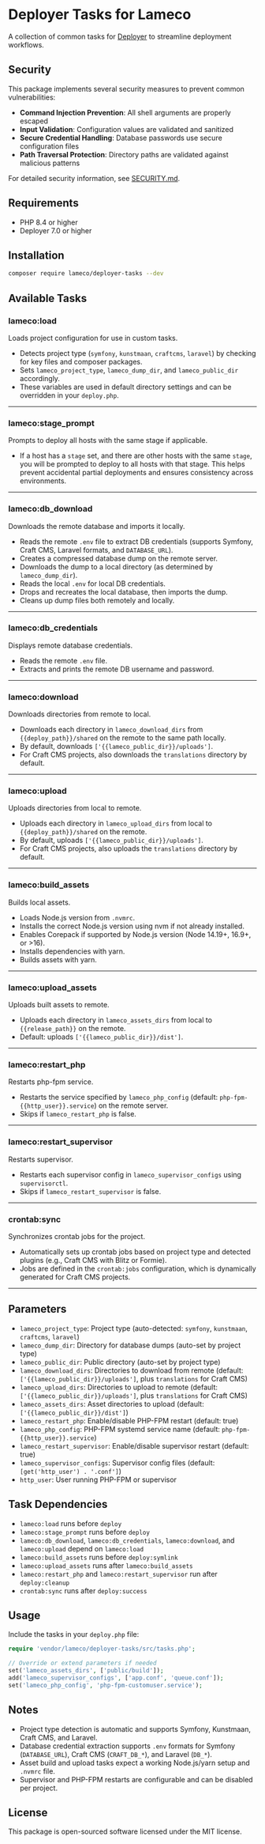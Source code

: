 # Deployer Tasks for Lameco

A collection of common tasks for [Deployer](https://deployer.org/) to streamline deployment workflows.

## Security

This package implements several security measures to prevent common vulnerabilities:

- **Command Injection Prevention**: All shell arguments are properly escaped
- **Input Validation**: Configuration values are validated and sanitized  
- **Secure Credential Handling**: Database passwords use secure configuration files
- **Path Traversal Protection**: Directory paths are validated against malicious patterns

For detailed security information, see [SECURITY.md](SECURITY.md).

## Requirements

- PHP 8.4 or higher
- Deployer 7.0 or higher

## Installation

```bash
composer require lameco/deployer-tasks --dev
```

## Available Tasks

### lameco:load

Loads project configuration for use in custom tasks.

- Detects project type (`symfony`, `kunstmaan`, `craftcms`, `laravel`) by checking for key files and composer packages.
- Sets `lameco_project_type`, `lameco_dump_dir`, and `lameco_public_dir` accordingly.
- These variables are used in default directory settings and can be overridden in your `deploy.php`.

---

### lameco:stage_prompt

Prompts to deploy all hosts with the same stage if applicable.

- If a host has a `stage` set, and there are other hosts with the same `stage`, you will be prompted to deploy to all hosts with that stage. This helps prevent accidental partial deployments and ensures consistency across environments.

---

### lameco:db_download

Downloads the remote database and imports it locally.

- Reads the remote `.env` file to extract DB credentials (supports Symfony, Craft CMS, Laravel formats, and `DATABASE_URL`).
- Creates a compressed database dump on the remote server.
- Downloads the dump to a local directory (as determined by `lameco_dump_dir`).
- Reads the local `.env` for local DB credentials.
- Drops and recreates the local database, then imports the dump.
- Cleans up dump files both remotely and locally.

---

### lameco:db_credentials

Displays remote database credentials.

- Reads the remote `.env` file.
- Extracts and prints the remote DB username and password.

---

### lameco:download

Downloads directories from remote to local.

- Downloads each directory in `lameco_download_dirs` from `{{deploy_path}}/shared` on the remote to the same path locally.
- By default, downloads `['{{lameco_public_dir}}/uploads']`.
- For Craft CMS projects, also downloads the `translations` directory by default.

---

### lameco:upload

Uploads directories from local to remote.

- Uploads each directory in `lameco_upload_dirs` from local to `{{deploy_path}}/shared` on the remote.
- By default, uploads `['{{lameco_public_dir}}/uploads']`.
- For Craft CMS projects, also uploads the `translations` directory by default.

---

### lameco:build_assets

Builds local assets.

- Loads Node.js version from `.nvmrc`.
- Installs the correct Node.js version using nvm if not already installed.
- Enables Corepack if supported by Node.js version (Node 14.19+, 16.9+, or >16).
- Installs dependencies with yarn.
- Builds assets with yarn.

---

### lameco:upload_assets

Uploads built assets to remote.

- Uploads each directory in `lameco_assets_dirs` from local to `{{release_path}}` on the remote.
- Default: uploads `['{{lameco_public_dir}}/dist']`.

---

### lameco:restart_php

Restarts php-fpm service.

- Restarts the service specified by `lameco_php_config` (default: `php-fpm-{{http_user}}.service`) on the remote server.
- Skips if `lameco_restart_php` is false.

---

### lameco:restart_supervisor

Restarts supervisor.

- Restarts each supervisor config in `lameco_supervisor_configs` using `supervisorctl`.
- Skips if `lameco_restart_supervisor` is false.

---

### crontab:sync

Synchronizes crontab jobs for the project.

- Automatically sets up crontab jobs based on project type and detected plugins (e.g., Craft CMS with Blitz or Formie).
- Jobs are defined in the `crontab:jobs` configuration, which is dynamically generated for Craft CMS projects.

---

## Parameters

- `lameco_project_type`: Project type (auto-detected: `symfony`, `kunstmaan`, `craftcms`, `laravel`)
- `lameco_dump_dir`: Directory for database dumps (auto-set by project type)
- `lameco_public_dir`: Public directory (auto-set by project type)
- `lameco_download_dirs`: Directories to download from remote (default: `['{{lameco_public_dir}}/uploads']`, plus `translations` for Craft CMS)
- `lameco_upload_dirs`: Directories to upload to remote (default: `['{{lameco_public_dir}}/uploads']`, plus `translations` for Craft CMS)
- `lameco_assets_dirs`: Asset directories to upload (default: `['{{lameco_public_dir}}/dist']`)
- `lameco_restart_php`: Enable/disable PHP-FPM restart (default: true)
- `lameco_php_config`: PHP-FPM systemd service name (default: `php-fpm-{{http_user}}.service`)
- `lameco_restart_supervisor`: Enable/disable supervisor restart (default: true)
- `lameco_supervisor_configs`: Supervisor config files (default: `[get('http_user') . '.conf']`)
- `http_user`: User running PHP-FPM or supervisor

## Task Dependencies

- `lameco:load` runs before `deploy`
- `lameco:stage_prompt` runs before `deploy`
- `lameco:db_download`, `lameco:db_credentials`, `lameco:download`, and `lameco:upload` depend on `lameco:load`
- `lameco:build_assets` runs before `deploy:symlink`
- `lameco:upload_assets` runs after `lameco:build_assets`
- `lameco:restart_php` and `lameco:restart_supervisor` run after `deploy:cleanup`
- `crontab:sync` runs after `deploy:success`

## Usage

Include the tasks in your `deploy.php` file:

```php
require 'vendor/lameco/deployer-tasks/src/tasks.php';

// Override or extend parameters if needed
set('lameco_assets_dirs', ['public/build']);
add('lameco_supervisor_configs', ['app.conf', 'queue.conf']);
set('lameco_php_config', 'php-fpm-customuser.service');
```

## Notes

- Project type detection is automatic and supports Symfony, Kunstmaan, Craft CMS, and Laravel.
- Database credential extraction supports `.env` formats for Symfony (`DATABASE_URL`), Craft CMS (`CRAFT_DB_*`), and Laravel (`DB_*`).
- Asset build and upload tasks expect a working Node.js/yarn setup and `.nvmrc` file.
- Supervisor and PHP-FPM restarts are configurable and can be disabled per project.

## License

This package is open-sourced software licensed under the MIT license.

